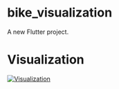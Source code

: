 # bike_visualization

A new Flutter project.
# Visualization

[![Visualization](https://img.youtube.com/vi/XFjfaABtPdM/0.jpg)](https://www.youtube.com/watch?v=XFjfaABtPdM)
